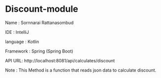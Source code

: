 # Discount-module

Name : Sornnarai Rattanasombud

IDE : IntelliJ

language : Kotlin

Framework : Spring (Spring Boot)

API URL: http://localhost:8081/api/calculates/discount

Note : This Method is a function that reads json data to calculate discount.
